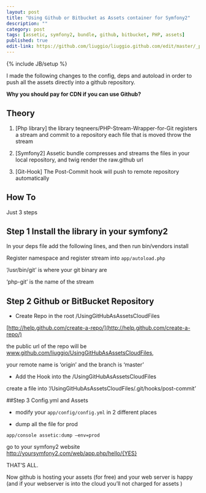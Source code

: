 ```yaml
---
layout: post
title: "Using Github or Bitbucket as Assets container for Symfony2"
description: ""
category: post
tags: [assetic, symfony2, bundle, github, bitbucket, PHP, assets]
published: true
edit-link: https://github.com/liuggio/liuggio.github.com/edit/master/_posts/
---
```

{% include JB/setup %}

I made the following changes to the config, deps and autoload in order to push all the assets directly into a github repository.

**Why you should pay for CDN if you can use Github?**

## Theory

1. [Php library] the library teqneers/PHP-Stream-Wrapper-for-Git  registers a stream and commit to a repository each file that is moved throw the stream

2. [Symfony2] Assetic bundle compresses and streams the files in your local repository, and twig render the raw.github url

3. [Git-Hook] The Post-Commit hook will push to remote repository automatically


## How To

Just 3 steps

## Step 1 Install the library in your symfony2

In your deps file add the following lines, and then run bin/vendors install

<script src="https://gist.github.com/2427058.js?file=deps"> </script>

Register namespace and register stream into `app/autoload.php`

‘/usr/bin/git’  is where your git binary are

‘php-git’  is the name of the stream


<script src="https://gist.github.com/2427058.js?file=app-autoload.php"> </script>



## Step 2 Github or BitBucket Repository

- Create Repo in the root /UsingGitHubAsAssetsCloudFiles

[http://help.github.com/create-a-repo/](http://help.github.com/create-a-repo/)

the public url of the repo will be  www.github.com/liuggio/UsingGitHubAsAssetsCloudFiles,

your remote name is ‘origin’  and the branch is ‘master’


- Add the Hook into the /UsingGitHubAsAssetsCloudFiles

create a file into ‘/UsingGitHubAsAssetsCloudFiles/.git/hooks/post-commit’

<script src="https://gist.github.com/2427058.js?file=UsingGitHubAsAssetsCloudFiles-.git-hooks-post-commit"> </script>

##Step 3 Config.yml and Assets

- modify your `app/config/config.yml` in 2 different places

<script src="https://gist.github.com/2427058.js?file=app-config-config.yml"> </script>


- dump all the file for prod

`app/console assetic:dump –env=prod`

go to your symfony2 website  http://yoursymfony2.com/web/app.php/hello/{YES}

THAT’S ALL.

Now github is hosting your assets (for free) and your web server is happy (and if your webserver is into the cloud you’ll not charged for assets  )


